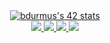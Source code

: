 

<div align="center">
  <a href="https://github.com/JaeSeoKim/badge42">
    <img src="https://badge42.vercel.app/api/v2/cl6z2b7h700110hmaifbxnscx/stats?cursusId=21&coalitionId=233"
    alt="bdurmus's 42 stats"/><br>
  </a>
  <a href="https://www.linkedin.com/in/benbaho/">
    <img src="https://img.shields.io/badge/LinkedIn-0077B5?style=for-the-badge&logo=linkedin&logoColor=white"/>
  </a>
  <a href="https://www.instagram.com/benbahooo/">
    <img src="https://img.shields.io/badge/Instagram-E4405F?style=for-the-badge&logo=instagram&logoColor=white"/>
  </a>
  <a href="https://mail.google.com/mail/u/0/?tab=rm&ogbl#inbox?compose=GTvVlcSKjfsdGwTGTZLHpKSbdRNBMsdSxDKkHwjWMWbtFTJQhftwghbrGlrshfdkKNWdxpSMhhmQb">
    <img src="https://img.shields.io/badge/Gmail-D14836?style=for-the-badge&logo=gmail&logoColor=white"/>
  </a>
  <a href="https://discordapp.com/users/267239714577186816">
    <img src="https://img.shields.io/badge/Discord-5865F2?style=for-the-badge&logo=discord&logoColor=white"/>
  </a>
</div>

<!--


- 🌱 I’m currently learning C/C++/Python

-->
